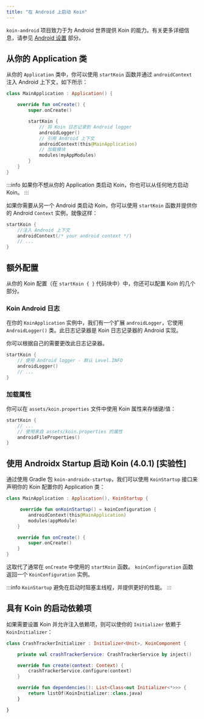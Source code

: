 ```yaml
---
title: "在 Android 上启动 Koin"
---
```

`koin-android` 项目致力于为 Android 世界提供 Koin 的能力。有关更多详细信息，请参见 [Android 设置](/setup/koin.md) 部分。

## 从你的 Application 类

从你的 `Application` 类中，你可以使用 `startKoin` 函数并通过 `androidContext` 注入 Android 上下文，如下所示：

```kotlin
class MainApplication : Application() {

    override fun onCreate() {
        super.onCreate()

        startKoin {
            // 将 Koin 日志记录到 Android logger
            androidLogger()
            // 引用 Android 上下文
            androidContext(this@MainApplication)
            // 加载模块
            modules(myAppModules)
        }
    }
}
```

:::info
如果你不想从你的 Application 类启动 Koin，你也可以从任何地方启动 Koin。
:::

如果你需要从另一个 Android 类启动 Koin，你可以使用 `startKoin` 函数并提供你的 Android `Context` 实例，就像这样：

```kotlin
startKoin {
    //注入 Android 上下文
    androidContext(/* your android context */)
    // ...
}
```

## 额外配置

从你的 Koin 配置（在 `startKoin { }` 代码块中）中，你还可以配置 Koin 的几个部分。

### Koin Android 日志

在你的 `KoinApplication` 实例中，我们有一个扩展 `androidLogger`，它使用 `AndroidLogger()` 类。此日志记录器是 Koin 日志记录器的 Android 实现。

你可以根据自己的需要更改此日志记录器。

```kotlin
startKoin {
    // 使用 Android logger - 默认 Level.INFO
    androidLogger()
    // ...
}
```

### 加载属性

你可以在 `assets/koin.properties` 文件中使用 Koin 属性来存储键/值：

```kotlin
startKoin {
    // ...
    // 使用来自 assets/koin.properties 的属性
    androidFileProperties()   
}
```

## 使用 Androidx Startup 启动 Koin (4.0.1) [实验性]

通过使用 Gradle 包 `koin-androidx-startup`，我们可以使用 `KoinStartup` 接口来声明你的 Koin 配置你的 Application 类：

```kotlin
class MainApplication : Application(), KoinStartup {

     override fun onKoinStartup() = koinConfiguration {
        androidContext(this@MainApplication)
        modules(appModule)
    }

    override fun onCreate() {
        super.onCreate()
    }
}
```

这取代了通常在 `onCreate` 中使用的 `startKoin` 函数。 `koinConfiguration` 函数返回一个 `KoinConfiguration` 实例。

:::info
`KoinStartup` 避免在启动时阻塞主线程，并提供更好的性能。
:::

## 具有 Koin 的启动依赖项

如果需要设置 Koin 并允许注入依赖项，则可以使你的 `Initializer` 依赖于 `KoinInitializer`：

```kotlin
class CrashTrackerInitializer : Initializer<Unit>, KoinComponent {

    private val crashTrackerService: CrashTrackerService by inject()

    override fun create(context: Context) {
        crashTrackerService.configure(context)
    }

    override fun dependencies(): List<Class<out Initializer<*>>> {
        return listOf(KoinInitializer::class.java)
    }

}
```